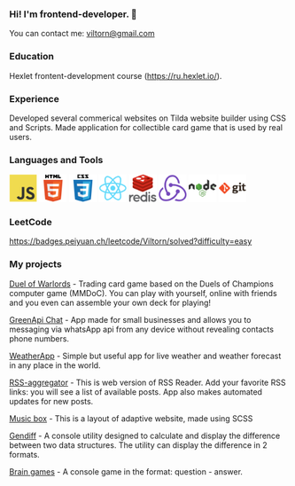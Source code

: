 ### Hi! I'm frontend-developer. 👋 
You can contact me: viltorn@gmail.com

### Education
Hexlet frontent-development course (https://ru.hexlet.io/).

### Experience 
Developed several commerical websites on Tilda website builder using CSS and Scripts.
Made application for collectible card game that is used by real users.

### Languages and Tools

<p float="left">
  <img src="https://github.com/devicons/devicon/blob/master/icons/javascript/javascript-original.svg" width="50" height="50">
  <img src="https://github.com/devicons/devicon/blob/master/icons/html5/html5-original-wordmark.svg" width="50" height="50">
  <img src="https://github.com/devicons/devicon/blob/master/icons/css3/css3-original-wordmark.svg" width="50" height="50">
  <img src="https://github.com/devicons/devicon/blob/master/icons/react/react-original.svg" width="50" height="50">
  <img src="https://github.com/devicons/devicon/blob/master/icons/redis/redis-original-wordmark.svg" width="50" height="50">
  <img src="https://github.com/devicons/devicon/blob/master/icons/redux/redux-original.svg" width="50" height="50">
  <img src="https://github.com/devicons/devicon/blob/master/icons/nodejs/nodejs-original-wordmark.svg" width="50" height="50">
  <img src="https://github.com/devicons/devicon/blob/master/icons/git/git-original-wordmark.svg" width="50" height="50">
</p>

### LeetCode

https://badges.peiyuan.ch/leetcode/Viltorn/solved?difficulty=easy

### My projects

[Duel of Warlords](https://github.com/Viltorn/DuelofWarlords) - Trading card game based on the Duels of Champions computer game (MMDoC). You can play with yourself, online with friends and you even can assemble your own deck for playing!

[GreenApi Chat](https://github.com/Viltorn/GreenApi-Chat) - App made for small businesses and allows you to messaging via whatsApp api from any device without revealing contacts phone numbers.

[WeatherApp](https://github.com/Viltorn/WeatherApp) - Simple but useful app for live weather and weather forecast in any place in the world.

[RSS-aggregator](https://github.com/Viltorn/frontend-project-11) - This is web version of RSS Reader. Add your favorite RSS links: you will see a list of available posts. App also makes automated updates for new posts.

[Music box](https://github.com/Viltorn/layout-designer-project-lvl2) - This is a layout of adaptive website, made using SCSS

[Gendiff](https://github.com/Viltorn/frontend-project-lvl2) - A console utility designed to calculate and display the difference between two data structures. The utility can display the difference in 2 formats.

[Brain games](https://github.com/Viltorn/frontend-project-lvl1) - A console game in the format: question - answer.
